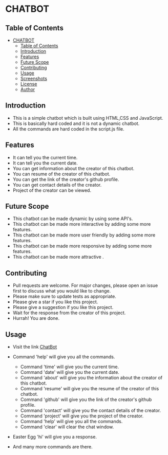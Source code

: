 # CHATBOT

## Table of Contents

- [CHATBOT](#chatbot)
  - [Table of Contents](#table-of-contents)
  - [Introduction](#introduction)
  - [Features](#features)
  - [Future Scope](#future-scope)
  - [Contributing](#contributing)
  - [Usage](#usage)
  - [Screenshots](#screenshots)
  - [License](#license)
  - [Author](#author)


## Introduction

- This is a simple chatbot which is built using HTML,CSS and JavaScript.
- This is basically hard coded and it is not a dynamic chatbot.
- All the commands are hard coded in the script.js file.


## Features

- It can tell you the current time.
- It can tell you the current date.
- You can get information about the creator of this chatbot.
- You can resume of the creator of this chatbot.
- You can get the link of the creator's github profile.
- You can get contact details of the creator.
- Project of the creator can be viewed.

## Future Scope

- This chatbot can be made dynamic by using some API's.
- This chatbot can be made more interactive by adding some more features.
- This chatbot can be made more user friendly by adding some more features.
- This chatbot can be made more responsive by adding some more features.
- This chatbot can be made more attractive .

## Contributing

- Pull requests are welcome. For major changes, please open an issue first to discuss what you would like to change.
- Please make sure to update tests as appropriate.
- Please give a star if you like this project.
- Please give a suggestion if you like this project.
- Wait for the response from the creator of this project.
- Hurrah! You are done.

## Usage

- Visit the link  [ChatBot](https://github.com/samglish)

- Command 'help' will give you all the commands.
    - Command 'time' will give you the current time.
    - Command 'date' will give you the current date.
    - Command 'about' will give you the information about the creator of this chatbot.
    - Command 'resume' will give you the resume of the creator of this chatbot.
    - Command 'github' will give you the link of the creator's github profile.
    - Command 'contact' will give you the contact details of the creator.
    - Command 'project' will give you the project of the creator.
    - Command 'help' will give you all the commands.
    - Command 'clear' will clear the chat window.
- Easter Egg 'hi' will give you a response.
- And many more commands are there.



